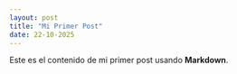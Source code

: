 ```yaml
---
layout: post
title: "Mi Primer Post"
date: 22-10-2025
--- 
```


Este es el contenido de mi primer post usando **Markdown**.